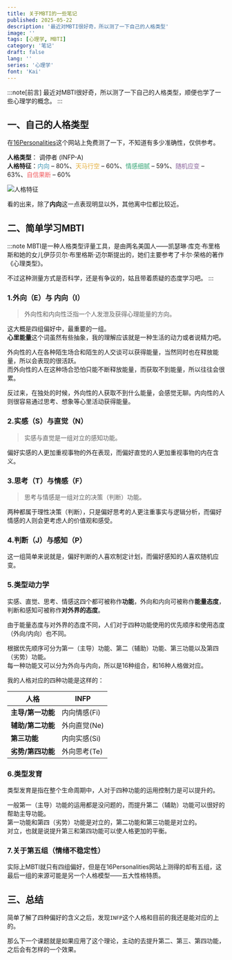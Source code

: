 ```yaml
---
title: 关于MBTI的一些笔记
published: 2025-05-22
description: '最近对MBTI很好奇，所以测了一下自己的人格类型'
image: ''
tags: [心理学, MBTI]
category: '笔记'
draft: false 
lang: ''
series: '心理学'
font: 'Kai'
---
```


:::note[前言]
最近对MBTI很好奇，所以测了一下自己的人格类型，顺便也学了一些心理学的概念。
:::

## 一、自己的人格类型

在[16Personalities](https://www.16personalities.com/)这个网站上免费测了一下，不知道有多少准确性，仅供参考。

**人格类型**： 调停者 (INFP-A)<br/>
**人格特征**：<span style="color: #4298b4;">内向</span> – 80%、<span style="color: #e4ae3a;">天马行空</span> – 60%、<span style="color: #33a474;">情感细腻</span> – 59%、<span style="color: #88619a;">随机应变</span> – 63%、<span style="color: #f25e62;">自信果断</span> – 60%

![人格特征](https://pan.ikamusume7.org:16666/p/IkasNotepad/MBTI.webp?sign=pzqcSi9GJDNaCvMTH08qK0obziJnnosjKAnDTaDCIp0=:0 "人格特征截图")

看的出来，除了**内向**这一点表现明显以外，其他离中位都比较近。

## 二、简单学习MBTI

:::note
MBTI是一种人格类型评量工具，是由两名美国人——凯瑟琳·库克·布里格斯和她的女儿伊莎贝尔·布里格斯·迈尔斯提出的，她们主要参考了卡尔·荣格的著作《心理类型》。

不过这种测量方式是否科学，还是有争议的，姑且带着质疑的态度学习吧。
:::

### 1.外向（E）与  内向（I）

>  外向性和内向性泛指一个人发泄及获得心理能量的方向。

这大概是四组偏好中，最重要的一组。<br>
**心里能量**这个词虽然有些抽象，我的理解应该就是一种生活的动力或者说精力吧。

外向性的人在各种陌生场合和陌生的人交谈可以获得能量，当然同时也在释放能量，所以会表现的很活跃。<br>
而外向性的人在这种场合恐怕只能不断释放能量，而获取不到能量，所以往往会很累。

反过来，在独处的时候，外向性的人获取不到什么能量，会感觉无聊。内向性的人则很容易通过思考、想象等心里活动获得能量。

### 2.实感（S）与直觉（N）
> 实感与直觉是一组对立的感知功能。

偏好实感的人更加重视事物的外在表现，而偏好直觉的人更加重视事物的内在含义。

### 3.思考（T）与情感（F）
> 思考与情感是一组对立的决策（判断）功能。

两种都属于理性决策（判断），只是偏好思考的人更注重事实与逻辑分析，而偏好情感的人则会更考虑人的价值观和感受。

### 4.判断（J）与感知（P）

这一组简单来说就是，偏好判断的人喜欢制定计划，而偏好感知的人喜欢随机应变。

### 5.类型动力学

实感、直觉、思考、情感这四个都可被称作**功能**，外向和内向可被称作**能量态度**，判断和感知可被称作**对外界的态度**。

由于能量态度与对外界的态度不同，人们对于四种功能使用的优先顺序和使用态度（外向/内向）也不同。

根据优先顺序可分为第一（主导）功能、第二（辅助）功能、第三功能以及第四（劣势）功能。<br>
每一种功能又可以分为外向与内向，所以是16种组合，和16种人格做对应。

我的人格对应的四种功能是这样的：

| 人格              | INFP         |
| ----------------- | ------------ |
| **主导/第一功能** | 内向情感(Fi) |
| **辅助/第二功能** | 外向直觉(Ne) |
| **第三功能**      | 内向实感(Si) |
| **劣势/第四功能** | 外向思考(Te) |

### 6.类型发育

类型发育是指在整个生命周期中，人对于四种功能的运用控制力是可以提升的。

一般第一（主导）功能的运用都是没问题的，而提升第二（辅助）功能可以很好的帮助主导功能。<br>
第一功能和第四（劣势）功能是对立的，第二功能和第三功能是对立的。<br>
对立，也就是说提升第三和第四功能可以使人格更加的平衡。

### 7.关于第五组（情绪不稳定性）

实际上MBTI就只有四组偏好，但是在16Personalities网站上测得的却有五组，这最后一组的来源可能是另一个人格模型——五大性格特质。

## 三、总结 

简单了解了四种偏好的含义之后，发现`INFP`这个人格和目前的我还是能对应的上的。

那么下一个课题就是如果应用了这个理论，主动的去提升第二、第三、第四功能，之后会有怎样的一个效果。